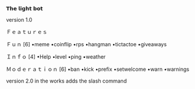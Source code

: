 𝗧𝗵𝗲 𝗹𝗶𝗴𝗵𝘁 𝗯𝗼𝘁





version 1.0




Ｆｅａｔｕｒｅｓ

Ｆｕｎ [6]
•meme
•coinflip
•rps
•hangman 
•tictactoe 
•giveaways 


Ｉｎｆｏ [4]
•Help
•level
•ping
•weather 


Ｍｏｄｅｒａｔｉｏｎ [6]
•ban 
•kick
•prefix 
•setwelcome 
•warn
•warnings 

version 2.0 in the works adds the slash
command 






